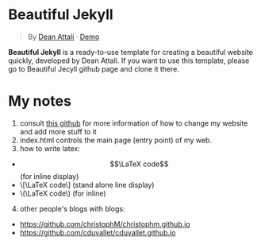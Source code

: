 # Beautiful Jekyll
> By [Dean Attali](https://deanattali.com) &middot; [Demo](https://beautifuljekyll.com/)

**Beautiful Jekyll** is a ready-to-use template for creating a beautiful website quickly, developed by Dean Attali. If you want to use this template, please go to Beautiful Jecyll github page and clone it there.

# My notes
1. consult [this github](https://github.com/daattali/beautiful-jekyll#readme) for more information of how to change my website and add more stuff to it
2. index.html controls the main page (entry point) of my web.
3. how to write latex: 
- $$\LaTeX code$$   (for inline display)
- \\[\LaTeX code\\] (stand alone line display)
- \\(\LaTeX code\\) (for inline)
4. other people's blogs with blogs:
- https://github.com/christophM/christophm.github.io
- https://github.com/cduvallet/cduvallet.github.io
